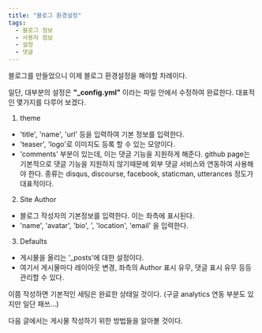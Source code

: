 ```yaml
---
title: "블로그 환경설정"
tags:
  - 블로그 정보
  - 사용자 정보
  - 설정
  - 댓글
---
```


블로그를 만들었으니 이제 블로그 환경설정을 해야할 차례이다.

일단, 대부분의 설정은 **"_config.yml"** 이라는 파일 안에서 수정하여 완료한다.
대표적인 몇가지를 다루어 보겠다.

1. theme
- 'title', 'name', 'url' 등을 입력하여 기본 정보를 입력한다.
- 'teaser', 'logo'로 이미지도 등록 할 수 있는 모양이다.
- 'comments' 부분이 있는데, 이는 댓글 기능을 지원하게 해준다.
github page는 기본적으로 댓글 기능을 지원하지 않기때문에 외부 댓글 서비스와 연동하여 사용해야 한다.
종류는 disqus, discourse, facebook, staticman, utterances 정도가 대표적이다.

2. Site Author
- 블로그 작성자의 기본정보를 입력한다. 이는 좌측에 표시된다.
- 'name', 'avatar', 'bio', ', 'location', 'email' 을 입력한다.

3. Defaults
- 게시물을 올리는 '_posts'에 대한 설정이다.
- 여기서 게시물마다 레이아웃 변경, 좌측의 Author 표시 유무, 댓글 표시 유무 등등 관리할 수 있다.

이쯤 작성하면 기본적인 세팅은 완료한 상태일 것이다. (구글 analytics 연동 부분도 있지만 일단 패쓰...)

다음 글에서는 게시물 작성하기 위한 방법들을 알아볼 것이다.
